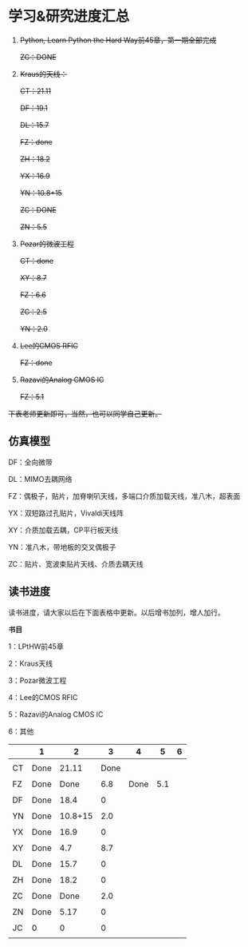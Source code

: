 # 学习&研究进度汇总

1. ~~Python, Learn Python the Hard Way前45章，第一期全部完成~~

   ~~ZC：DONE~~

2. ~~Kraus的天线：~~

   ~~CT：21.11~~

   ~~DF：19.1~~

   ~~DL：15.7~~

   ~~FZ：done~~

   ~~ZH：18.2~~

   ~~YX：16.9~~

   ~~YN：10.8+15~~

   ~~ZC：DONE~~

   ~~ZN：5.5~~

3. ~~Pozar的微波工程~~

   ~~CT：done~~

   ~~XY：8.7~~

   ~~FZ：6.6~~

   ~~ZC：2.5~~

   ~~YN：2.0~~

4. ~~Lee的CMOS RFIC~~

   ~~FZ：done~~

5. ~~Razavi的Analog CMOS IC~~ 

   ~~FZ：5.1~~

~~下表老师更新即可，当然，也可以同学自己更新。~~

## 仿真模型

DF：全向微带

DL：MIMO去耦网络

FZ：偶极子，贴片，加脊喇叭天线，多端口介质加载天线，准八木，超表面

YX：双短路过孔贴片，Vivaldi天线阵

XY：介质加载去耦，CP平行板天线

YN：准八木，带地板的交叉偶极子

ZC：贴片、宽波束贴片天线、介质去耦天线

## 读书进度

读书进度，请大家以后在下面表格中更新。以后增书加列，增人加行。

**书目**

1：LPtHW前45章

2：Kraus天线

3：Pozar微波工程

4：Lee的CMOS RFIC

5：Razavi的Analog CMOS IC

6：其他

|      | 1    | 2       | 3    | 4    | 5    | 6    |
| ---- | ---- | ------- | ---- | ---- | ---- | ---- |
|      |      |         |      |      |      |      |
| CT   | Done | 21.11   | Done |      |      |      |
|      |      |         |      |      |      |      |
| FZ   | Done | Done    | 6.8  | Done | 5.1  |      |
|      |      |         |      |      |      |      |
| DF   | Done | 18.4    | 0    |      |      |      |
|      |      |         |      |      |      |      |
| YN   | Done | 10.8+15 | 2.0  |      |      |      |
|      |      |         |      |      |      |      |
| YX   | Done | 16.9    | 0    |      |      |      |
|      |      |         |      |      |      |      |
| XY   | Done | 4.7     | 8.7  |      |      |      |
|      |      |         |      |      |      |      |
| DL   | Done | 15.7    | 0    |      |      |      |
|      |      |         |      |      |      |      |
| ZH   | Done | 18.2    | 0    |      |      |      |
|      |      |         |      |      |      |      |
| ZC   | Done | Done    | 2.0  |      |      |      |
|      |      |         |      |      |      |      |
| ZN   | Done | 5.17    | 0    |      |      |      |
|      |      |         |      |      |      |      |
| JC   | 0    | 0       | 0    |      |      |      |
|      |      |         |      |      |      |      |




